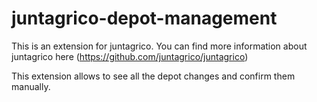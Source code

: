 # juntagrico-depot-management

This is an extension for juntagrico. You can find more information about juntagrico here
(https://github.com/juntagrico/juntagrico)

This extension allows to see all the depot changes and confirm them manually.